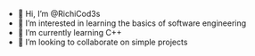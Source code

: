 - 👋 Hi, I’m @RichiCod3s
- 👀 I’m interested in learning the basics of software engineering
- 🌱 I’m currently learning C++
- 💞️ I’m looking to collaborate on simple projects


<!---
RichiCod3s/RichiCod3s is a ✨ special ✨ repository because its `README.md` (this file) appears on your GitHub profile.
You can click the Preview link to take a look at your changes.
--->
